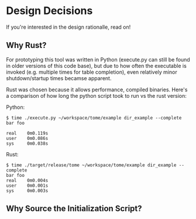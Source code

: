 # Design Decisions

If you're interested in the design rationalle, read on!

## Why Rust?

For prototyping this tool was written in Python (execute.py can still be found in older versions of this code base), but due to how often the executable is invoked (e.g. multiple times for table completion), even relatively minor shutdown/startup times becamse apparent.

Rust was chosen because it allows performance, compiled binaries. Here's a comparison of how long the python script took to run vs the rust version:

Python:

```
$ time ./execute.py ~/workspace/tome/example dir_example --complete
bar foo

real    0m0.119s
user    0m0.086s
sys     0m0.038s
```

Rust:

```
$ time ./target/release/tome ~/workspace/tome/example dir_example --complete
bar foo
real    0m0.004s
user    0m0.001s
sys     0m0.003s
```

## Why Source the Initialization Script?